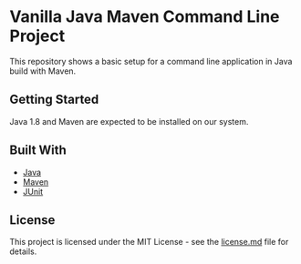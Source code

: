 # Vanilla Java Maven Command Line Project

This repository shows a basic setup for a command line application in Java build with Maven.


## Getting Started

Java 1.8 and Maven are expected to be installed on our system.


## Built With

- [Java](https://www.java.com)
- [Maven](https://maven.apache.org)
- [JUnit](http://junit.org)


## License

This project is licensed under the MIT License - see the [license.md](license.md) file for details.
